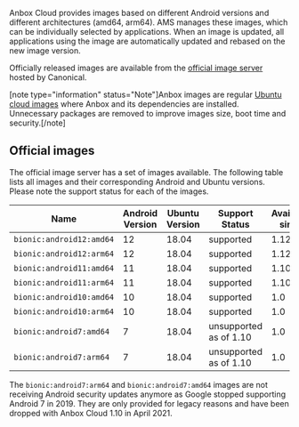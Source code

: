 Anbox Cloud provides images based on different Android versions and different architectures (amd64, arm64). AMS manages these images, which can be individually selected by applications. When an image is updated, all applications using the image are automatically updated and rebased on the new image version.

Officially released images are available from the [official image server](https://images.anbox-cloud.io) hosted by Canonical.

[note type="information" status="Note"]Anbox images are regular [Ubuntu cloud images](https://cloud-images.ubuntu.com/) where Anbox and its dependencies are installed. Unnecessary packages are removed to improve images size, boot time and security.[/note]

## Official images

The official image server has a set of images available. The following table lists all images and their corresponding Android and Ubuntu versions. Please note the support status for each of the images.

| Name                        | Android Version | Ubuntu Version | Support Status     | Available since |
|-----------------------------|-----------------|----------------|------------|---------------|
| `bionic:android12:amd64`    | 12              | 18.04          | supported | 1.12 |
| `bionic:android12:arm64`    | 12              | 18.04          | supported | 1.12 |
| `bionic:android11:amd64`    | 11              | 18.04          | supported | 1.10 |
| `bionic:android11:arm64`    | 11              | 18.04          | supported | 1.10 |
| `bionic:android10:amd64`    | 10              | 18.04          | supported | 1.0
| `bionic:android10:arm64`    | 10              | 18.04          | supported | 1.0
| `bionic:android7:amd64`     | 7               | 18.04          | unsupported as of 1.10 | 1.0 |
| `bionic:android7:arm64`     | 7               | 18.04          | unsupported as of 1.10 | 1.0 |

The `bionic:android7:arm64` and `bionic:android7:amd64` images are not receiving Android security updates anymore as Google stopped supporting Android 7 in 2019. They are only provided for legacy reasons and have been dropped with Anbox Cloud 1.10 in April 2021.
